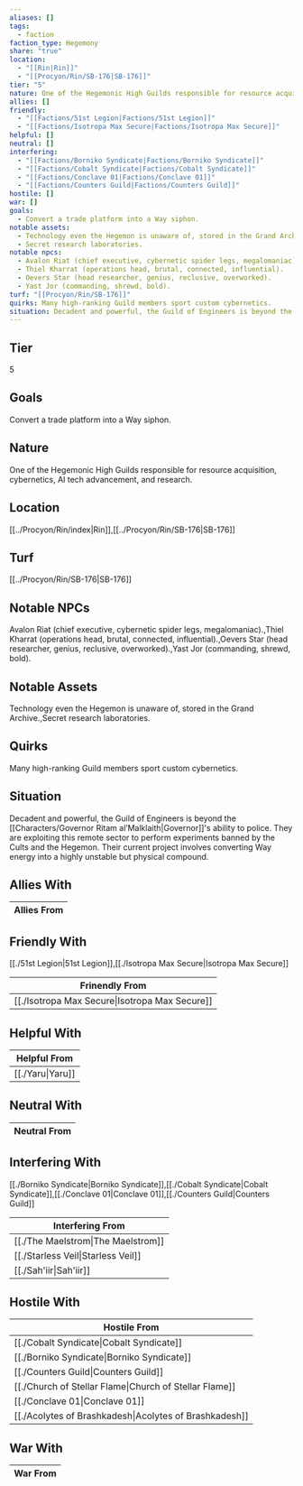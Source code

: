 ```yaml
---
aliases: []
tags:
  - faction
faction_type: Hegemony
share: "true"
location:
  - "[[Rin|Rin]]"
  - "[[Procyon/Rin/SB-176|SB-176]]"
tier: "5"
nature: One of the Hegemonic High Guilds responsible for resource acquisition, cybernetics, AI tech advancement, and research.
allies: []
friendly:
  - "[[Factions/51st Legion|Factions/51st Legion]]"
  - "[[Factions/Isotropa Max Secure|Factions/Isotropa Max Secure]]"
helpful: []
neutral: []
interfering:
  - "[[Factions/Borniko Syndicate|Factions/Borniko Syndicate]]"
  - "[[Factions/Cobalt Syndicate|Factions/Cobalt Syndicate]]"
  - "[[Factions/Conclave 01|Factions/Conclave 01]]"
  - "[[Factions/Counters Guild|Factions/Counters Guild]]"
hostile: []
war: []
goals:
  - Convert a trade platform into a Way siphon.
notable assets:
  - Technology even the Hegemon is unaware of, stored in the Grand Archive.
  - Secret research laboratories.
notable npcs:
  - Avalon Riat (chief executive, cybernetic spider legs, megalomaniac).
  - Thiel Kharrat (operations head, brutal, connected, influential).
  - Oevers Star (head researcher, genius, reclusive, overworked).
  - Yast Jor (commanding, shrewd, bold).
turf: "[[Procyon/Rin/SB-176]]"
quirks: Many high-ranking Guild members sport custom cybernetics.
situation: Decadent and powerful, the Guild of Engineers is beyond the [[Characters/Governor Ritam al’Malklaith|Governor]]'s ability to police. They are exploiting this remote sector to perform experiments banned by the Cults and the Hegemon. Their current project involves converting Way energy into a highly unstable but physical compound.
---
```

## Tier

5

## Goals

Convert a trade platform into a Way siphon.

## Nature

One of the Hegemonic High Guilds responsible for resource acquisition, cybernetics, AI tech advancement, and research.

## Location

[[../Procyon/Rin/index|Rin]],[[../Procyon/Rin/SB-176|SB-176]]

## Turf

[[../Procyon/Rin/SB-176|SB-176]]

## Notable NPCs

Avalon Riat (chief executive, cybernetic spider legs, megalomaniac).,Thiel Kharrat (operations head, brutal, connected, influential).,Oevers Star (head researcher, genius, reclusive, overworked).,Yast Jor (commanding, shrewd, bold).

## Notable Assets

Technology even the Hegemon is unaware of, stored in the Grand Archive.,Secret research laboratories.

## Quirks

Many high-ranking Guild members sport custom cybernetics.

## Situation

Decadent and powerful, the Guild of Engineers is beyond the [[Characters/Governor Ritam al’Malklaith|Governor]]'s ability to police. They are exploiting this remote sector to perform experiments banned by the Cults and the Hegemon. Their current project involves converting Way energy into a highly unstable but physical compound.

## Allies With



| Allies From |
| ----------- |


## Friendly With

[[./51st Legion|51st Legion]],[[./Isotropa Max Secure|Isotropa Max Secure]]

| Frinendly From                                           |
| -------------------------------------------------------- |
| [[./Isotropa Max Secure\|Isotropa Max Secure]] |


## Helpful With



| Helpful From               |
| -------------------------- |
| [[./Yaru\|Yaru]] |


## Neutral With




| Neutral From |
| ------------ |



## Interfering With

[[./Borniko Syndicate|Borniko Syndicate]],[[./Cobalt Syndicate|Cobalt Syndicate]],[[./Conclave 01|Conclave 01]],[[./Counters Guild|Counters Guild]]


| Interfering From                             |
| -------------------------------------------- |
| [[./The Maelstrom\|The Maelstrom]] |
| [[./Starless Veil\|Starless Veil]] |
| [[./Sah'iir\|Sah'iir]]             |



## Hostile With




| Hostile From                                                     |
| ---------------------------------------------------------------- |
| [[./Cobalt Syndicate\|Cobalt Syndicate]]               |
| [[./Borniko Syndicate\|Borniko Syndicate]]             |
| [[./Counters Guild\|Counters Guild]]                   |
| [[./Church of Stellar Flame\|Church of Stellar Flame]] |
| [[./Conclave 01\|Conclave 01]]                         |
| [[./Acolytes of Brashkadesh\|Acolytes of Brashkadesh]] |



## War With



| War From |
| -------- |

